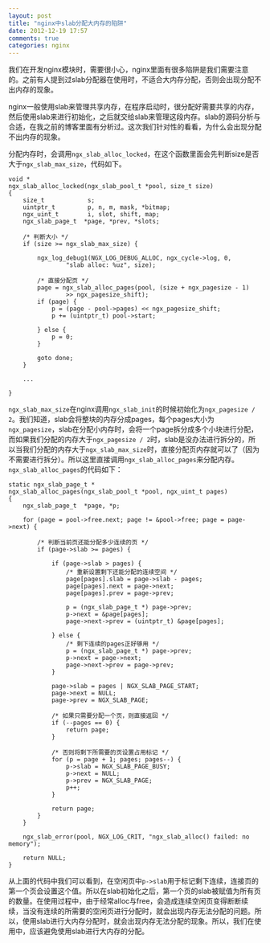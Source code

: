 ```yaml
---
layout: post
title: "nginx中slab分配大内存的陷阱"
date: 2012-12-19 17:57
comments: true
categories: nginx
---
```


我们在开发nginx模块时，需要很小心，nginx里面有很多陷阱是我们需要注意的。之前有人提到过slab分配器在使用时，不适合大内存分配，否则会出现分配不出内存的现象。

nginx一般使用slab来管理共享内存，在程序启动时，很分配好需要共享的内存，然后使用slab来进行初始化，之后就交给slab来管理这段内存。slab的源码分析与合适，在我之前的博客里面有分析过。这次我们针对性的看看，为什么会出现分配不出内存的现象。

分配内存时，会调用`ngx_slab_alloc_locked`，在这个函数里面会先判断size是否大于`ngx_slab_max_size`，代码如下。

    void *
    ngx_slab_alloc_locked(ngx_slab_pool_t *pool, size_t size)
    {
        size_t            s;
        uintptr_t         p, n, m, mask, *bitmap;
        ngx_uint_t        i, slot, shift, map;
        ngx_slab_page_t  *page, *prev, *slots;

        /* 判断大小 */
        if (size >= ngx_slab_max_size) {

            ngx_log_debug1(NGX_LOG_DEBUG_ALLOC, ngx_cycle->log, 0,
                    "slab alloc: %uz", size);

            /* 直接分配页 */
            page = ngx_slab_alloc_pages(pool, (size + ngx_pagesize - 1)
                    >> ngx_pagesize_shift);
            if (page) {
                p = (page - pool->pages) << ngx_pagesize_shift;
                p += (uintptr_t) pool->start;

            } else {
                p = 0;
            }

            goto done;
        }

        ...

    }

<!--more-->

`ngx_slab_max_size`在nginx调用`ngx_slab_init`的时候初始化为`ngx_pagesize / 2`。我们知道，slab会将整块的内存分成pages，每个pages大小为`ngx_pagesize`，slab在分配小内存时，会将一个page拆分成多个小块进行分配，而如果我们分配的内存大于`ngx_pagesize / 2`时，slab是没办法进行拆分的，所以当我们分配的内存大于`ngx_slab_max_size`时，直接分配页内存就可以了（因为不需要进行拆分）。所以这里直接调用`ngx_slab_alloc_pages`来分配内存。`ngx_slab_alloc_pages`的代码如下：

    static ngx_slab_page_t *
    ngx_slab_alloc_pages(ngx_slab_pool_t *pool, ngx_uint_t pages)
    {
        ngx_slab_page_t  *page, *p;

        for (page = pool->free.next; page != &pool->free; page = page->next) {

            /* 判断当前页还能分配多少连续的页 */
            if (page->slab >= pages) {

                if (page->slab > pages) {
                    /* 重新设置剩下还能分配的连续空间 */
                    page[pages].slab = page->slab - pages;
                    page[pages].next = page->next;
                    page[pages].prev = page->prev;

                    p = (ngx_slab_page_t *) page->prev;
                    p->next = &page[pages];
                    page->next->prev = (uintptr_t) &page[pages];

                } else {
                    /* 剩下连续的pages正好够用 */
                    p = (ngx_slab_page_t *) page->prev;
                    p->next = page->next;
                    page->next->prev = page->prev;
                }

                page->slab = pages | NGX_SLAB_PAGE_START;
                page->next = NULL;
                page->prev = NGX_SLAB_PAGE;

                /* 如果只需要分配一个页，则直接返回 */
                if (--pages == 0) {
                    return page;
                }

                /* 否则将剩下所需要的页设置占用标记 */
                for (p = page + 1; pages; pages--) {
                    p->slab = NGX_SLAB_PAGE_BUSY;
                    p->next = NULL;
                    p->prev = NGX_SLAB_PAGE;
                    p++;
                }

                return page;
            }
        }

        ngx_slab_error(pool, NGX_LOG_CRIT, "ngx_slab_alloc() failed: no memory");

        return NULL;
    }

从上面的代码中我们可以看到，在空闲页中`p->slab`用于标记剩下连续，连接页的第一个页会设置这个值。所以在slab初始化之后，第一个页的slab被赋值为所有页的数量。在使用过程中，由于经常alloc与free，会造成连续空闲页变得断断续续，当没有连续的所需要的空闲页进行分配时，就会出现内存无法分配的问题。所以，使用slab进行大内存分配时，就会出现内存无法分配的现象。所以，我们在使用中，应该避免使用slab进行大内存的分配。

